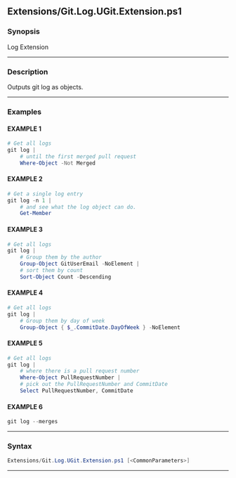 
Extensions/Git.Log.UGit.Extension.ps1
-------------------------------------
### Synopsis
Log Extension

---
### Description

Outputs git log as objects.

---
### Examples
#### EXAMPLE 1
```PowerShell
# Get all logs
git log |
    # until the first merged pull request
    Where-Object -Not Merged
```

#### EXAMPLE 2
```PowerShell
# Get a single log entry
git log -n 1 |
    # and see what the log object can do.
    Get-Member
```

#### EXAMPLE 3
```PowerShell
# Get all logs
git log |
    # Group them by the author
    Group-Object GitUserEmail -NoElement |
    # sort them by count
    Sort-Object Count -Descending
```

#### EXAMPLE 4
```PowerShell
# Get all logs
git log |
    # Group them by day of week
    Group-Object { $_.CommitDate.DayOfWeek } -NoElement
```

#### EXAMPLE 5
```PowerShell
# Get all logs
git log |
    # where there is a pull request number
    Where-Object PullRequestNumber |
    # pick out the PullRequestNumber and CommitDate
    Select PullRequestNumber, CommitDate
```

#### EXAMPLE 6
```PowerShell
git log --merges
```

---
### Syntax
```PowerShell
Extensions/Git.Log.UGit.Extension.ps1 [<CommonParameters>]
```
---



